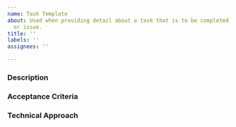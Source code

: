 ```yaml
---
name: Task Template
about: Used when providing detail about a task that is to be completed for a project
  or issue.
title: ''
labels: ''
assignees: ''

---
```


### **Description**
<!-- A sentence or two providing an overview of the task(s) involved. -->

### **Acceptance Criteria**
<!-- The definition of 'done' - This task will not be complete until this happens. -->

### **Technical Approach**
<!-- Describe the technical / mathematical / programmatic implementation detail involved in the task. -->
